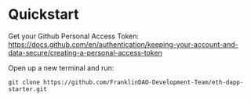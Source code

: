 # Quickstart

Get your Github Personal Access Token: https://docs.github.com/en/authentication/keeping-your-account-and-data-secure/creating-a-personal-access-token

Open up a new terminal and run:

```
git clone https://github.com/FranklinDAO-Development-Team/eth-dapp-starter.git
```
